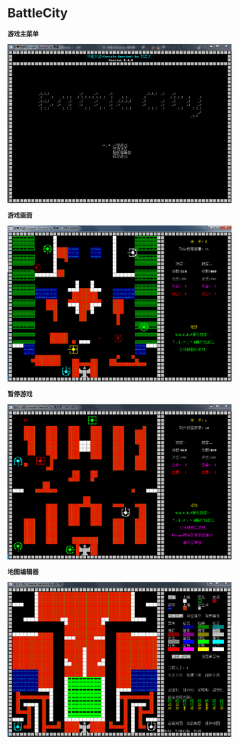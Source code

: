 # BattleCity

**游戏主菜单**

![image](https://github.com/Vyterm/MarkdownPhotos/blob/master/BattleCity/ReleaseV0.4.0/Home.png)

**游戏画面**

![image](https://github.com/Vyterm/MarkdownPhotos/blob/master/BattleCity/ReleaseV0.4.0/Game.png)

**暂停游戏**

![image](https://github.com/Vyterm/MarkdownPhotos/blob/master/BattleCity/ReleaseV0.4.0/Pause.png)

**地图编辑器**

![image](https://github.com/Vyterm/MarkdownPhotos/blob/master/BattleCity/ReleaseV0.4.0/editor.png)
